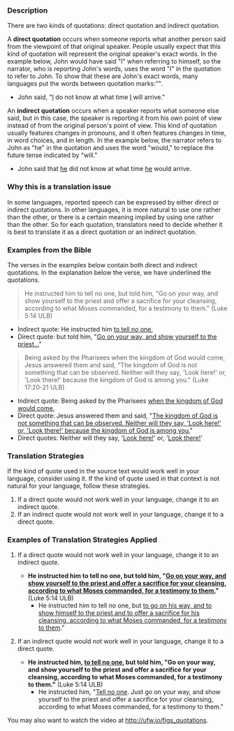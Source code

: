 

### Description

There are two kinds of quotations: direct quotation and indirect quotation. 

A **direct quotation** occurs when someone reports what another person said from the viewpoint of that original speaker. People usually expect that this kind of quotation will represent the original speaker's exact words. In the example below, John would have said "I" when referring to himself, so the narrator, who is reporting John's words, uses the word "I" in the quotation to refer to John. To show that these are John's exact words, many languages put the words between quotation marks:"".

* John said, "<u>I</u> do not know at what time <u>I</u> will arrive." 

An **indirect quotation** occurs when a speaker reports what someone else said, but in this case, the speaker is reporting it from his own point of view instead of from the original person's point of view. This kind of quotation usually features changes in pronouns, and it often features changes in time, in word choices, and in length. In the example below, the narrator refers to John as "he" in the quotation and uses the word "would," to replace the future tense indicated by "will."

* John said that <u>he</u> did not know at what time <u>he</u> would arrive.

### Why this is a translation issue

In some languages, reported speech can be expressed by either direct or indirect quotations. In other languages, it is more natural to use one rather than the other, or there is a certain meaning implied by using one rather than the other. So for each quotation, translators need to decide whether it is best to translate it as a direct quotation or an indirect quotation.

### Examples from the Bible

The verses in the examples below contain both direct and indirect quotations. In the explanation below the verse, we have underlined the quotations. 
>He instructed him to tell no one, but told him, "Go on your way, and show yourself to the priest and offer a sacrifice for your cleansing, according to what Moses commanded, for a testimony to them." (Luke 5:14 ULB)

* Indirect quote: He instructed him <u>to tell no one</u>,
* Direct quote: but told him, "<u>Go on your way, and show yourself to the priest…</u>"

>Being asked by the Pharisees when the kingdom of God would come, Jesus answered them and said, "The kingdom of God is not something that can be observed. Neither will they say, 'Look here!' or, 'Look there!' because the kingdom of God is among you."  (Luke 17:20-21 ULB)

* Indirect quote: Being asked by the Pharisees <u>when the kingdom of God would come,</u> 
* Direct quote: Jesus answered them and said, "<u>The kingdom of God is not something that can be observed. Neither will they say, 'Look here!' or, 'Look there!' because the kingdom of God is among you.</u>" 
* Direct quotes:  Neither will they say, '<u>Look here!</u>' or, '<u>Look there!</u>'

### Translation Strategies

If the kind of quote used in the source text would work well in your language, consider using it. If the kind of quote used in that context is not natural for your language, follow these strategies. 

1. If a direct quote would not work well in your language, change it to an indirect quote.
1. If an indirect quote would not work well in your language, change it to a direct quote.

### Examples of Translation Strategies Applied

1. If a direct quote would not work well in your language, change it to an indirect quote.

    * **He instructed him to tell no one, but told him, "<u>Go on your way, and show yourself to the priest and offer a sacrifice for your cleansing, according to what Moses commanded, for a testimony to them.</u>"** (Luke 5:14 ULB)
        * He instructed him to tell no one, but <u>to go on his way, and to show himself to the priest and to offer a sacrifice for his cleansing, according to what Moses commanded, for a testimony to them</u>."

1. If an indirect quote would not work well in  your language, change it to a direct quote.

    * **He instructed him, <u>to tell no one</u>, but told him, "Go on your way, and show yourself to the priest and offer a sacrifice for your cleansing, according to what Moses commanded, for a testimony to them."** (Luke 5:14 ULB)
        * He instructed him, "<u>Tell no one</u>. Just go on your way, and show yourself to the priest and offer a sacrifice for your cleansing, according to what Moses commanded, for a testimony to them."

You may also want to watch the video at http://ufw.io/figs_quotations.